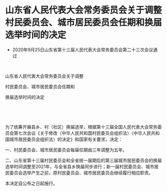 # 山东省人民代表大会常务委员会关于调整村民委员会、城市居民委员会任期和换届选举时间的决定

- 2020年9月25日山东省第十三届人民代表大会常务委员会第二十三次会议通过

<!-- INFO END -->

​

山东省人民代表大会常务委员会关于调整

村民委员会、城市居民委员会任期和

换届选举时间的决定

​

​

为了统筹开展县乡、村（社区）换届选举，根据第十三届全国人民代表大会常务委员会第七次会议《关于修改〈中华人民共和国村民委员会组织法〉〈中华人民共和国城市居民委员会组织法〉的决定》和国家有关要求，决定：

一、村民委员会、城市居民委员会每届任期由三年调整为五年。

二、山东省第十三届村民委员会和全省统一届期后的第三届城市居民委员会的换届选举时间调整至2021年，与全省县乡换届同步进行；新一届村民委员会、城市居民委员会选举产生之前，原村民委员会、城市居民委员会继续履行相应职责。

本决定自公布之日起施行。
